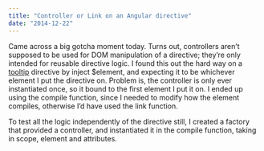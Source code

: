 ```yaml
---
title: "Controller or Link on an Angular directive"
date: "2014-12-22"
---
```


Came across a big gotcha moment today. Turns out, controllers aren’t supposed to be used for DOM manipulation of a directive; they’re only intended for reusable directive logic. I found this out the hard way on a [tooltip](http://ia-n.com/post/105451132072/tooltips-with-templates) directive by inject $element, and expecting it to be whichever element I put the directive on. Problem is, the controller is only ever instantiated once, so it bound to the first element I put it on. I ended up using the compile function, since I needed to modify how the element compiles, otherwise I’d have used the link function.

To test all the logic independently of the directive still, I created a factory that provided a controller, and instantiated it in the compile function, taking in scope, element and attributes.
